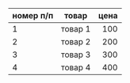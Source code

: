 | номер п/п     | товар              | цена  |
| ------------- |:------------------:| -----:|
|  1            | товар 1            | 100   |
|  2            | товар 2            | 200   |
|  3            | товар 3            | 300   |
|  4            | товар 4            | 400   |
